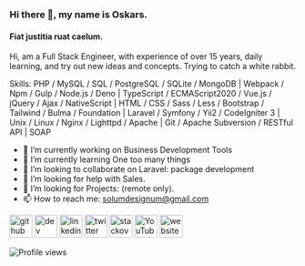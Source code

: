 ### Hi there 👋, my name is Oskars.
#### Fiat justitia ruat caelum.
Hi, am a Full Stack Engineer, with experience of over 15 years, daily learning, and try out new ideas and concepts.
Trying to catch a white rabbit.

Skills: PHP / MySQL / SQL / PostgreSQL / SQLite / MongoDB | Webpack / Npm / Gulp / Node.js / Deno | TypeScript / ECMAScript2020 / Vue.js / jQuery / Ajax / NativeScript | HTML / CSS / Sass / Less / Bootstrap / Tailwind / Bulma / Foundation | Laravel / Symfony / Yii2 / CodeIgniter 3 | Unix / Linux / Nginx / Lighttpd / Apache | Git / Apache Subversion / RESTful API | SOAP

- 🔭 I’m currently working on Business Development Tools 
- 🌱 I’m currently learning One too many things 
- 👯 I’m looking to collaborate on Laravel: package development 
- 🤔 I’m looking for help with Sales. 
- 💼 I’m looking for Projects: (remote only).
- 📫 How to reach me: solumdesignum@gmail.com 


[<img src='https://cdn.jsdelivr.net/npm/simple-icons@3.0.1/icons/github.svg' alt='github' height='40'>](https://github.com/faks)  [<img src='https://cdn.jsdelivr.net/npm/simple-icons@3.0.1/icons/dev-dot-to.svg' alt='dev' height='40'>](https://dev.to/faks)  [<img src='https://cdn.jsdelivr.net/npm/simple-icons@3.0.1/icons/linkedin.svg' alt='linkedin' height='40'>](https://www.linkedin.com/in/oskars-germovs-a94b3318a/)  [<img src='https://cdn.jsdelivr.net/npm/simple-icons@3.0.1/icons/twitter.svg' alt='twitter' height='40'>](https://twitter.com/faksx)  [<img src='https://cdn.jsdelivr.net/npm/simple-icons@3.0.1/icons/stackoverflow.svg' alt='stackoverflow' height='40'>](https://stackoverflow.com/users/4970477)  [<img src='https://cdn.jsdelivr.net/npm/simple-icons@3.0.1/icons/youtube.svg' alt='YouTube' height='40'>](https://www.youtube.com/c/hakerx1)  [<img src='https://cdn.jsdelivr.net/npm/simple-icons@3.0.1/icons/icloud.svg' alt='website' height='40'>](https://solum-designum.eu)  

![Profile views](https://gpvc.arturio.dev/faks)  

